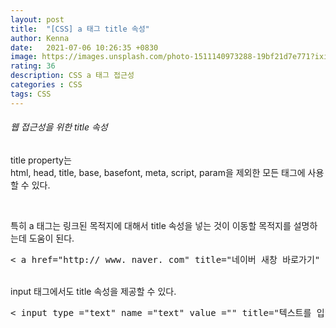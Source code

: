 ```yaml
---
layout: post
title:  "[CSS] a 태그 title 속성"
author: Kenna
date:   2021-07-06 10:26:35 +0830
image: https://images.unsplash.com/photo-1511140973288-19bf21d7e771?ixid=MnwxMjA3fDB8MHxwaG90by1wYWdlfHx8fGVufDB8fHx8&ixlib=rb-1.2.1&auto=format&fit=crop&w=1267&q=80
rating: 36
description: CSS a 태그 접근성
categories : CSS
tags: CSS
---
```


###### 웹 접근성을 위한 title 속성

title property는  
html, head, title, base, basefont, meta, script, param을 제외한 모든 태그에 사용할 수 있다.  

<br>

특히 a 태그는 링크된 목적지에 대해서 title 속성을 넣는 것이 이동할 목적지를 설명하는데 도움이 된다. 
<br>

<pre>
< a href="http:// www. naver. com" title="네이버 새창 바로가기" target="_blank" > < /a>
</pre>

<br>
input 태그에서도 title 속성을 제공할 수 있다.

<br>

<pre>
< input type ="text" name ="text" value ="" title="텍스트를 입력해주세요."> < /input>
</pre>

<Br>